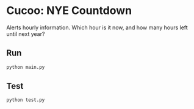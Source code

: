 # Cucoo: NYE Countdown

Alerts hourly information. Which hour is it now, and how many hours left until next year? 

## Run
```bash
python main.py
```

## Test
```bash
python test.py
```
